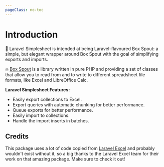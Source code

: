 ```yaml
---
pageClass: no-toc
---
```


# Introduction

:rocket: Laravel Simplesheet is intended at being Laravel-flavoured Box Spout: a simple, but elegant wrapper around Box Spout with the goal of simplifying exports and imports.

:fire: [Box Spout](http://opensource.box.com/spout/) is a library written in pure PHP and providing a set of classes that allow you to read from and to write to different spreadsheet file formats, like Excel and LibreOffice Calc.

**Laravel Simplesheet Features:**

* Easily export collections to Excel.
* Export queries with automatic chunking for better performance.
* Queue exports for better performance.
* Easily import to collections.
* Handle the import inserts in batches.

## Credits

This package uses a lot of code copied from [Laravel Excel](https://laravel-excel.maatwebsite.nl) and probably wouldn't exist without it, so a big thanks to the Laravel Excel team for their work on that amazing package. Make sure to check it out!
